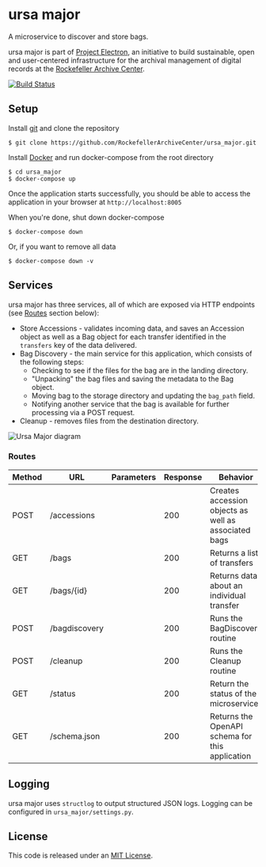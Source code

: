 # ursa major

A microservice to discover and store bags.

ursa major is part of [Project Electron](https://github.com/RockefellerArchiveCenter/project_electron), an initiative to build sustainable, open and user-centered infrastructure for the archival management of digital records at the [Rockefeller Archive Center](http://rockarch.org/).

[![Build Status](https://travis-ci.org/RockefellerArchiveCenter/ursa_major.svg?branch=master)](https://travis-ci.org/RockefellerArchiveCenter/ursa_major)

## Setup

Install [git](https://git-scm.com/) and clone the repository

    $ git clone https://github.com/RockefellerArchiveCenter/ursa_major.git

Install [Docker](https://store.docker.com/search?type=edition&offering=community) and run docker-compose from the root directory

    $ cd ursa_major
    $ docker-compose up

Once the application starts successfully, you should be able to access the application in your browser at `http://localhost:8005`

When you're done, shut down docker-compose

    $ docker-compose down

Or, if you want to remove all data

    $ docker-compose down -v


## Services

ursa major has three services, all of which are exposed via HTTP endpoints (see [Routes](#routes) section below):

* Store Accessions - validates incoming data, and saves an Accession object as well as a Bag object for each transfer identified in the `transfers` key of the data delivered.
* Bag Discovery - the main service for this application, which consists of the following steps:
  * Checking to see if the files for the bag are in the landing directory.
  * "Unpacking" the bag files and saving the metadata to the Bag object.
  * Moving bag to the storage directory and updating the `bag_path` field.
  * Notifying another service that the bag is available for further processing via a POST request.
* Cleanup - removes files from the destination directory.

![Ursa Major diagram](ursa_major-services.png)


### Routes

| Method | URL | Parameters | Response  | Behavior  |
|--------|-----|---|---|---|
|POST|/accessions||200|Creates accession objects as well as associated bags|
|GET|/bags| |200|Returns a list of transfers|
|GET|/bags/{id}| |200|Returns data about an individual transfer|
|POST|/bagdiscovery||200|Runs the BagDiscovery routine|
|POST|/cleanup||200|Runs the Cleanup routine|
|GET|/status||200|Return the status of the microservice|
|GET|/schema.json||200|Returns the OpenAPI schema for this application|


## Logging

ursa major uses `structlog` to output structured JSON logs. Logging can be configured in `ursa_major/settings.py`.

## License

This code is released under an [MIT License](LICENSE).
